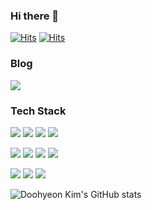 ### Hi there 👋

[![Hits](https://hits.seeyoufarm.com/api/count/incr/badge.svg?url=https%3A%2F%2Fgithub.com%2FDoohyeon-Kim&count_bg=%2379C83D&title_bg=%23555555&icon=github.svg&icon_color=%23E7E7E7&title=hits&edge_flat=false)](https://hits.seeyoufarm.com) [![Hits](https://hits.seeyoufarm.com/api/count/incr/badge.svg?url=https%3A%2F%2Fmedium.com%2F%40doohyeon.kim&count_bg=%2379C83D&title_bg=%23555555&icon=medium.svg&icon_color=%23E7E7E7&title=hits&edge_flat=false)](https://hits.seeyoufarm.com)




<!--
**Doohyeon-Kim/Doohyeon-Kim** is a ✨ _special_ ✨ repository because its `README.md` (this file) appears on your GitHub profile.

Here are some ideas to get you started:

- 🔭 I’m currently working on ...
- 🌱 I’m currently learning ...
- 👯 I’m looking to collaborate on ...
- 🤔 I’m looking for help with ...
- 💬 Ask me about ...
- 📫 How to reach me: ...
- 😄 Pronouns: ...
- ⚡ Fun fact: ...
-->

### Blog
<a href="[https://velog.io/@seondal](https://medium.com/@doohyeon.kim)"><img src="https://img.shields.io/badge/Blog-000000?style=flat-square&logo=Medium&logoColor=white"/></a>


### Tech Stack

<img src="https://img.shields.io/badge/Dart-0175C2?style=flat-square&logo=Dart&logoColor=FFFFFF"/> <img src="https://img.shields.io/badge/Flutter-02569B?style=flat-square&logo=Flutter&logoColor=FFFFFF"/> <img src="https://img.shields.io/badge/Rust-000000?style=flat-square&logo=Rust&logoColor=FFFFFF"/>  <img src="https://img.shields.io/badge/Firebase-FFCA28?style=flat-square&logo=Firebase&logoColor=FFFFFF"/>

<img src="https://img.shields.io/badge/Linux-FCC624?style=flat-square&logo=Linux&logoColor=000000"/> <img src="https://img.shields.io/badge/AWS-232F3E?style=flat-square&logo=Amazon-AWS&logoColor=FFFFFF"/> <img src="https://img.shields.io/badge/TypeScript-3178C6?style=flat-square&logo=TypeScript&logoColor=000000"/> <img src="https://img.shields.io/badge/NestJS-E0234E?style=flat-square&logo=NestJS&logoColor=FFFFFF"/>

<img src="https://img.shields.io/badge/-A8B9CC?style=flat-square&logo=C&logoColor=FFFFFF"/> <img src="https://img.shields.io/badge/C++-00599C?style=flat-square&logo=C++&logoColor=FFFFFF"/> <img src="https://img.shields.io/badge/ROS-22314E?style=flat-square&logo=ROS&logoColor=FFFFFF"/>






![Doohyeon Kim's GitHub stats](https://github-readme-stats.vercel.app/api?username=Doohyeon-Kim&show_icons=true&theme=midnight-purple)
